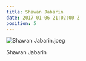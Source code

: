 ```yaml
---
title: Shawan Jabarin
date: 2017-01-06 21:02:00 Z
position: 5
---
```


![Shawan Jabarin.jpeg](/uploads/Shawan%20Jabarin.jpeg)

Shawan Jabarin